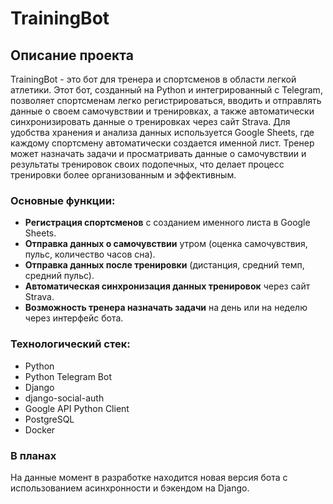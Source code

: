 # TrainingBot

## Описание проекта

TrainingBot - это бот для тренера и спортсменов в области легкой атлетики. Этот бот, созданный на Python и интегрированный с Telegram, позволяет спортсменам легко регистрироваться, вводить и отправлять данные о своем самочувствии и тренировках, а также автоматически синхронизировать данные о тренировках через сайт Strava. Для удобства хранения и анализа данных используется Google Sheets, где каждому спортсмену автоматически создается именной лист. Тренер может назначать задачи и просматривать данные о самочувствии и результаты тренировок своих подопечных, что делает процесс тренировки более организованным и эффективным.

### Основные функции:

- **Регистрация спортсменов** с созданием именного листа в Google Sheets.
- **Отправка данных о самочувствии** утром (оценка самочувствия, пульс, количество часов сна).
- **Отправка данных после тренировки** (дистанция, средний темп, средний пульс).
- **Автоматическая синхронизация данных тренировок** через сайт Strava.
- **Возможность тренера назначать задачи** на день или на неделю через интерфейс бота.

### Технологический стек:

- Python
- Python Telegram Bot
- Django
- django-social-auth
- Google API Python Client
- PostgreSQL
- Docker


### В планах
На данные момент в разработке находится новая версия бота с использованием асинхронности и бэкендом на Django.
